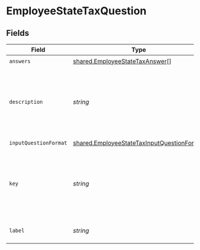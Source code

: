 # EmployeeStateTaxQuestion


## Fields

| Field                                                                                                           | Type                                                                                                            | Required                                                                                                        | Description                                                                                                     |
| --------------------------------------------------------------------------------------------------------------- | --------------------------------------------------------------------------------------------------------------- | --------------------------------------------------------------------------------------------------------------- | --------------------------------------------------------------------------------------------------------------- |
| `answers`                                                                                                       | [shared.EmployeeStateTaxAnswer](../../../sdk/models/shared/employeestatetaxanswer.md)[]                         | :heavy_check_mark:                                                                                              | N/A                                                                                                             |
| `description`                                                                                                   | *string*                                                                                                        | :heavy_check_mark:                                                                                              | An explaination of the question - this may contain inline html formatted links.                                 |
| `inputQuestionFormat`                                                                                           | [shared.EmployeeStateTaxInputQuestionFormat](../../../sdk/models/shared/employeestatetaxinputquestionformat.md) | :heavy_check_mark:                                                                                              | N/A                                                                                                             |
| `key`                                                                                                           | *string*                                                                                                        | :heavy_check_mark:                                                                                              | A unique identifier of the question (for the given state) - used for updating the answer.                       |
| `label`                                                                                                         | *string*                                                                                                        | :heavy_check_mark:                                                                                              | A short title for the question                                                                                  |